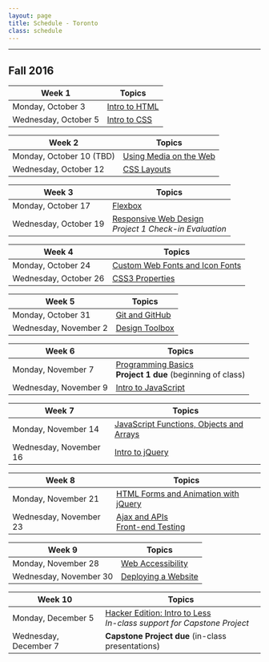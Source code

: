 ```yaml
---
layout: page
title: Schedule - Toronto
class: schedule
---
```


---
## Fall 2016

Week 1                     | Topics
-------------------------- | --------------------------
Monday, October 3          | [Intro to HTML](/lesson/intro-to-html/)
Wednesday, October 5       | [Intro to CSS](/lesson/intro-to-css/)

Week 2                     | Topics
-------------------------- | --------------------------
Monday, October 10 (TBD)   | [Using Media on the Web](/lesson/using-media-on-the-web/)
Wednesday, October 12      | [CSS Layouts](/lesson/css-layouts/)

Week 3                     | Topics
-------------------------- | --------------------------
Monday, October 17         | [Flexbox](/lesson/flexbox/)
Wednesday, October 19      | [Responsive Web Design](/lesson/responsive-web-design/) <br /> _Project 1 Check-in Evaluation_

Week 4                     | Topics
-------------------------- | --------------------------
Monday, October 24         | [Custom Web Fonts and Icon Fonts](/lesson/custom-web-fonts-and-icon-fonts/)
Wednesday, October 26      | [CSS3 Properties](/lesson/css3-properties/)

Week 5                     | Topics
-------------------------- | --------------------------
Monday, October 31         | [Git and GitHub](/lesson/git-and-github/)
Wednesday, November 2      | [Design Toolbox](/lesson/design-toolbox-and-wireframes/)

Week 6                     | Topics
-------------------------- | --------------------------
Monday, November 7         | [Programming Basics](/lesson/programming-basics/) <br /> __Project 1 due__ (beginning of class)
Wednesday, November 9      | [Intro to JavaScript](/lesson/intro-to-javascript/)

Week 7                     | Topics
-------------------------- | --------------------------
Monday, November 14        | [JavaScript Functions, Objects and Arrays](/lesson/javascript-functions-objects-and-arrays/)
Wednesday, November 16     | [Intro to jQuery](/lesson/intro-to-jquery/)

Week 8                     | Topics
-------------------------- | --------------------------
Monday, November 21        | [HTML Forms and Animation with jQuery](/lesson/html-forms-and-animation-with-jquery/)
Wednesday, November 23     | [Ajax and APIs](/lesson/intro-to-ajax-and-apis/) <br /> [Front-end Testing](/lesson/front-end-testing/)

Week 9                     | Topics
-------------------------- | --------------------------
Monday, November 28        | [Web Accessibility](/lesson/web-accessibility/)
Wednesday, November 30     | [Deploying a Website](/lesson/deploying-a-website/)

Week 10                    | Topics
-------------------------- | --------------------------
Monday, December 5         | [Hacker Edition: Intro to Less](/lesson/intro-to-less/) <br /> _In-class support for Capstone Project_
Wednesday, December 7      | __Capstone Project due__ (in-class presentations)
